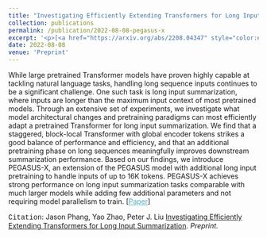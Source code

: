 ```yaml
---
title: "Investigating Efficiently Extending Transformers for Long Input Summarization"
collection: publications
permalink: /publication/2022-08-08-pegasus-x
excerpt: '<p>[<a href="https://arxiv.org/abs/2208.04347" style="color:#51ADC8;">Paper</a>] - <a href="/publication/2022-08-08-pegasus-x" style="color:#51ADC8;">Abstract</a><br /><span style="font-family:Courier New">Citation</span>: Jason Phang, Yao Zhao, Peter J. Liu <u>Investigating Efficiently Extending Transformers for Long Input Summarization</u>. <i>Preprint.</i></p>'
date: 2022-08-08
venue: 'Preprint'
---
```


While large pretrained Transformer models have proven highly capable at tackling natural language tasks, handling long sequence inputs continues to be a significant challenge. One such task is long input summarization, where inputs are longer than the maximum input context of most pretrained models. Through an extensive set of experiments, we investigate what model architectural changes and pretraining paradigms can most efficiently adapt a pretrained Transformer for long input summarization. We find that a staggered, block-local Transformer with global encoder tokens strikes a good balance of performance and efficiency, and that an additional pretraining phase on long sequences meaningfully improves downstream summarization performance. Based on our findings, we introduce PEGASUS-X, an extension of the PEGASUS model with additional long input pretraining to handle inputs of up to 16K tokens. PEGASUS-X achieves strong performance on long input summarization tasks comparable with much larger models while adding few additional parameters and not requiring model parallelism to train. 
[<a href="https://arxiv.org/abs/2208.04347" style="color:#51ADC8;">Paper</a>]

<span style="font-family:Courier New">Citation</span>: Jason Phang, Yao Zhao, Peter J. Liu <u>Investigating Efficiently Extending Transformers for Long Input Summarization</u>. <i>Preprint.</i> 
